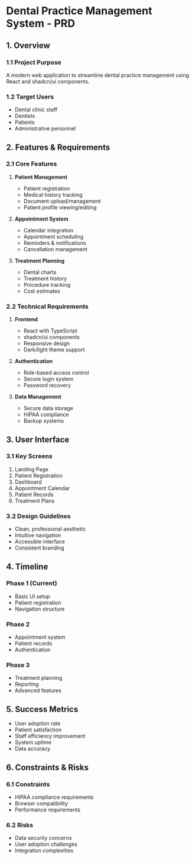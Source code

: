 # Dental Practice Management System - PRD

## 1. Overview
### 1.1 Project Purpose
A modern web application to streamline dental practice management using React and shadcn/ui components.

### 1.2 Target Users
- Dental clinic staff
- Dentists
- Patients
- Administrative personnel

## 2. Features & Requirements

### 2.1 Core Features
1. **Patient Management**
   - Patient registration
   - Medical history tracking
   - Document upload/management
   - Patient profile viewing/editing

2. **Appointment System**
   - Calendar integration
   - Appointment scheduling
   - Reminders & notifications
   - Cancellation management

3. **Treatment Planning**
   - Dental charts
   - Treatment history
   - Procedure tracking
   - Cost estimates

### 2.2 Technical Requirements
1. **Frontend**
   - React with TypeScript
   - shadcn/ui components
   - Responsive design
   - Dark/light theme support

2. **Authentication**
   - Role-based access control
   - Secure login system
   - Password recovery

3. **Data Management**
   - Secure data storage
   - HIPAA compliance
   - Backup systems

## 3. User Interface
### 3.1 Key Screens
1. Landing Page
2. Patient Registration
3. Dashboard
4. Appointment Calendar
5. Patient Records
6. Treatment Plans

### 3.2 Design Guidelines
- Clean, professional aesthetic
- Intuitive navigation
- Accessible interface
- Consistent branding

## 4. Timeline
### Phase 1 (Current)
- Basic UI setup
- Patient registration
- Navigation structure

### Phase 2
- Appointment system
- Patient records
- Authentication

### Phase 3
- Treatment planning
- Reporting
- Advanced features

## 5. Success Metrics
- User adoption rate
- Patient satisfaction
- Staff efficiency improvement
- System uptime
- Data accuracy

## 6. Constraints & Risks
### 6.1 Constraints
- HIPAA compliance requirements
- Browser compatibility
- Performance requirements

### 6.2 Risks
- Data security concerns
- User adoption challenges
- Integration complexities
